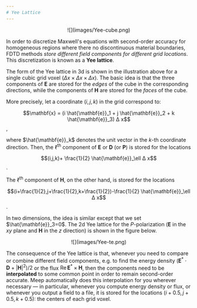 ```yaml
---
# Yee Lattice
---
```


<center>
![](images/Yee-cube.png)
</center>

In order to discretize Maxwell's equations with second-order accuracy for homogeneous regions where there no discontinuous material boundaries, FDTD methods *store different field components for different grid locations*. This discretization is known as a **Yee lattice**.

The form of the Yee lattice in 3d is shown in the illustration above for a single cubic grid voxel ($Δ x \times Δ x \times Δ x$). The basic idea is that the three components of **E** are stored for the *edges* of the cube in the corresponding directions, while the components of **H** are stored for the *faces* of the cube.

More precisely, let a coordinate $(i,j,k)$ in the grid correspond to:

$$\mathbf{x} = (i \hat{\mathbf{e}}_1 + j \hat{\mathbf{e}}_2 + k \hat{\mathbf{e}}_3) Δ x$$,

where $\hat{\mathbf{e}}_k$ denotes the unit vector in the *k*-th coordinate direction. Then, the $\ell$<sup>th</sup> component of $\mathbf{E}$ or $\mathbf{D}$ (or $\mathbf{P}$) is stored for the locations

$$(i,j,k)+ \frac{1}{2} \hat{\mathbf{e}}_\ell  Δ x$$.

The $\ell$<sup>th</sup> component of $\mathbf{H}$, on the other hand, is stored for the locations

$$(i+\frac{1}{2},j+\frac{1}{2},k+\frac{1}{2})-\frac{1}{2} \hat{\mathbf{e}}_\ell  Δ x$$.

In two dimensions, the idea is similar except that we set $\hat{\mathbf{e}}_3=0$. The 2d Yee lattice for the <i>P</i>-polarization (**E** in the *xy* plane and **H** in the *z* direction) is shown in the figure below.  

<center>
![](images/Yee-te.png)
</center>

The consequence of the Yee lattice is that, whenever you need to compare or combine different field components, e.g. to find the energy density $(\mathbf{E}^* \cdot \mathbf{D} + |\mathbf{H}|^2)/2$ or the flux $\textrm{Re}\, \mathbf{E}^* \times \mathbf{H}$, then the components need to be **interpolated** to some common point in order to remain second-order accurate. Meep automatically does this interpolation for you wherever necessary &mdash; in particular, whenever you compute energy density or flux, or whenever you output a field to a file, it is stored for the locations $(i+0.5,j+0.5,k+0.5)$: the centers of each grid voxel.

